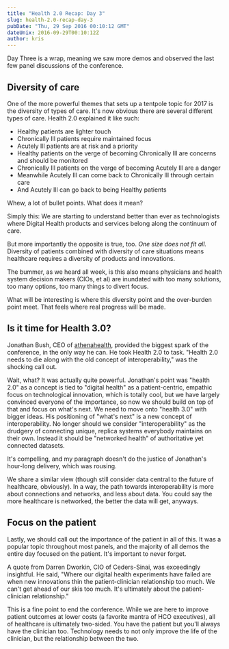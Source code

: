 ```yaml
---
title: "Health 2.0 Recap: Day 3"
slug: health-2.0-recap-day-3
pubDate: "Thu, 29 Sep 2016 00:10:12 GMT"
dateUnix: 2016-09-29T00:10:12Z
author: kris
---
```


Day Three is a wrap, meaning we saw more demos and observed the last few panel discussions of the conference.

## Diversity of care

One of the more powerful themes that sets up a tentpole topic for 2017 is the diversity of types of care. It's now obvious there are several different types of care. Health 2.0 explained it like such:

* Healthy patients are lighter touch
* Chronically Ill patients require maintained focus
* Acutely Ill patients are at risk and a priority
* Healthy patients on the verge of becoming Chronically Ill are concerns and should be monitored
* Chronically Ill patients on the verge of becoming Acutely Ill are a danger
* Meanwhile Acutely Ill can come back to Chronically Ill through certain care
* And Acutely Ill can go back to being Healthy patients

Whew, a lot of bullet points. What does it mean?

Simply this: We are starting to understand better than ever as technologists where Digital Health products and services belong along the continuum of care.

But more importantly the opposite is true, too. _One size does not fit all._ Diversity of patients combined with diversity of care situations means healthcare requires a diversity of products and innovations.

The bummer, as we heard all week, is this also means physicians and health system decision makers (CIOs, et al) are inundated with too many solutions, too many options, too many things to divert focus.

What will be interesting is where this diversity point and the over-burden point meet. That feels where real progress will be made.

## Is it time for Health 3.0?

Jonathan Bush, CEO of [athenahealth][1], provided the biggest spark of the conference, in the only way he can. He took Health 2.0 to task. "Health 2.0 needs to die along with the old concept of interoperability," was the shocking call out. 

Wait, what? It was actually quite powerful. Jonathan's point was "health 2.0" as a concept is tied to "digital health" as a patient-centric, empathic focus on technological innovation, which is totally cool, but we have largely convinced everyone of the importance, so now we should build on top of that and focus on what's next. We need to move onto "health 3.0" with bigger ideas. His positioning of "what's next" is a new concept of interoperability. No longer should we consider "interoperability" as the drudgery of connecting unique, replica systems everybody maintains on their own. Instead it should be "networked health" of authoritative yet connected datasets.

It's compelling, and my paragraph doesn't do the justice of Jonathan's hour-long delivery, which was rousing.

We share a similar view (though still consider data central to the future of healthcare, obviously). In a way, the path towards interoperability is more about connections and networks, and less about data. You could say the more healthcare is networked, the better the data will get, anyways.

## Focus on the patient

Lastly, we should call out the importance of the patient in all of this. It was a popular topic throughout most panels, and the majority of all demos the entire day focused on the patient. It's important to never forget.

A quote from Darren Dworkin, CIO of Ceders-Sinai, was exceedingly insightful. He said, "Where our digital health experiments have failed are when new innovations thin the patient-clinician relationship too much. We can't get ahead of our skis too much. It's ultimately about the patient-clinician relationship."

This is a fine point to end the conference. While we are here to improve patient outcomes at lower costs (a favorite mantra of HCO executives), all of healthcare is ultimately two-sided. You have the patient but you'll always have the clinician too. Technology needs to not only improve the life of the clinician, but the relationship between the two.

[1]: http://athenahealth.com
